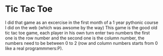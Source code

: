 # Tic Tac Toe
I did that game as an excercise in the first month of a 1 year pythonic course I did on the web (which was awsome by the way)
This game is the good old tic tac toe game, each player in his own turn enter two numbers the first one is the row number and the second one is the column number, the numbers need to be between 0 to 2 (row and column numbers starts from 0 like a real programmmers:P).

